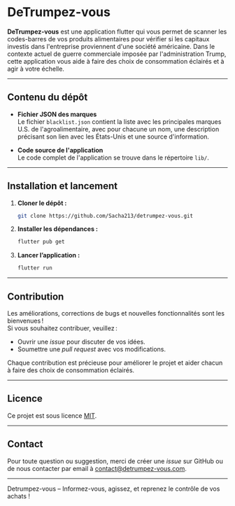# DeTrumpez-vous

**DeTrumpez-vous** est une application flutter qui vous permet de scanner les codes-barres de vos produits alimentaires pour vérifier si les capitaux investis dans l'entreprise proviennent d'une société américaine. Dans le contexte actuel de guerre commerciale imposée par l'administration Trump, cette application vous aide à faire des choix de consommation éclairés et à agir à votre échelle.

---

## Contenu du dépôt

- **Fichier JSON des marques**  
  Le fichier `blacklist.json` contient la liste avec les principales marques U.S. de l'agroalimentaire, avec pour chacune un nom, une description précisant son lien avec les États-Unis et une source d'information.

- **Code source de l'application**  
  Le code complet de l'application se trouve dans le répertoire `lib/`.

---

## Installation et lancement

1. **Cloner le dépôt :**
   ````bash
   git clone https://github.com/Sacha213/detrumpez-vous.git
   ````

2. **Installer les dépendances :**
    ````bash
    flutter pub get
    ````

3. **Lancer l’application :**
    ````bash
    flutter run
    ````


---

## Contribution

Les améliorations, corrections de bugs et nouvelles fonctionnalités sont les bienvenues !  
Si vous souhaitez contribuer, veuillez :
- Ouvrir une *issue* pour discuter de vos idées.
- Soumettre une *pull request* avec vos modifications.

Chaque contribution est précieuse pour améliorer le projet et aider chacun à faire des choix de consommation éclairés.

---

## Licence

Ce projet est sous licence [MIT](LICENSE).

---

## Contact

Pour toute question ou suggestion, merci de créer une *issue* sur GitHub ou de nous contacter par email à [contact@detrumpez-vous.com](mailto:contact@detrumpez-vous.com).

---

Detrumpez-vous – Informez-vous, agissez, et reprenez le contrôle de vos achats !
